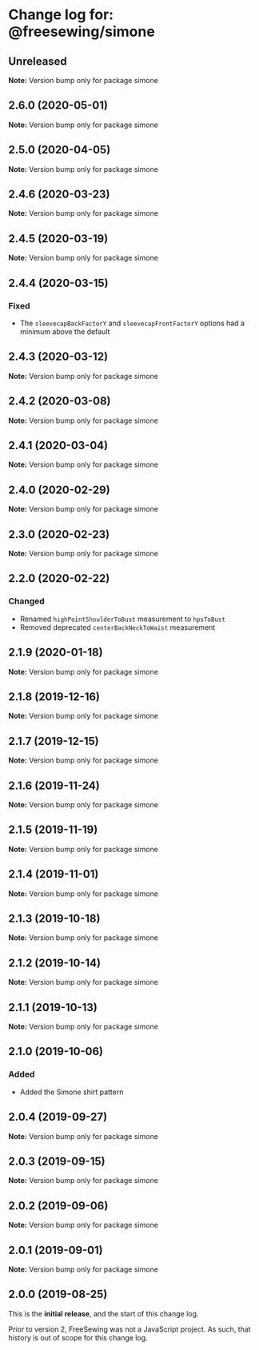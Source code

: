 # Change log for: @freesewing/simone

## Unreleased

**Note:** Version bump only for package simone

## 2.6.0 (2020-05-01)

**Note:** Version bump only for package simone

## 2.5.0 (2020-04-05)

**Note:** Version bump only for package simone

## 2.4.6 (2020-03-23)

**Note:** Version bump only for package simone

## 2.4.5 (2020-03-19)

**Note:** Version bump only for package simone

## 2.4.4 (2020-03-15)

### Fixed

- The `sleevecapBackFactorY` and `sleevecapFrontFactorY` options had a minimum above the default

## 2.4.3 (2020-03-12)

**Note:** Version bump only for package simone

## 2.4.2 (2020-03-08)

**Note:** Version bump only for package simone

## 2.4.1 (2020-03-04)

**Note:** Version bump only for package simone

## 2.4.0 (2020-02-29)

**Note:** Version bump only for package simone

## 2.3.0 (2020-02-23)

**Note:** Version bump only for package simone

## 2.2.0 (2020-02-22)

### Changed

- Renamed `highPointShoulderToBust` measurement to `hpsToBust`
- Removed deprecated `centerBackNeckToWaist` measurement

## 2.1.9 (2020-01-18)

**Note:** Version bump only for package simone

## 2.1.8 (2019-12-16)

**Note:** Version bump only for package simone

## 2.1.7 (2019-12-15)

**Note:** Version bump only for package simone

## 2.1.6 (2019-11-24)

**Note:** Version bump only for package simone

## 2.1.5 (2019-11-19)

**Note:** Version bump only for package simone

## 2.1.4 (2019-11-01)

**Note:** Version bump only for package simone

## 2.1.3 (2019-10-18)

**Note:** Version bump only for package simone

## 2.1.2 (2019-10-14)

**Note:** Version bump only for package simone

## 2.1.1 (2019-10-13)

**Note:** Version bump only for package simone

## 2.1.0 (2019-10-06)

### Added

- Added the Simone shirt pattern

## 2.0.4 (2019-09-27)

**Note:** Version bump only for package simone

## 2.0.3 (2019-09-15)

**Note:** Version bump only for package simone

## 2.0.2 (2019-09-06)

**Note:** Version bump only for package simone

## 2.0.1 (2019-09-01)

**Note:** Version bump only for package simone

## 2.0.0 (2019-08-25)

This is the **initial release**, and the start of this change log.

Prior to version 2, FreeSewing was not a JavaScript project.
As such, that history is out of scope for this change log.
